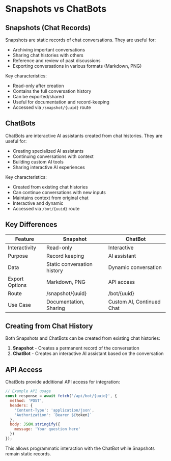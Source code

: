 # Snapshots vs ChatBots

## Snapshots (Chat Records)

Snapshots are static records of chat conversations. They are useful for:

- Archiving important conversations
- Sharing chat histories with others
- Reference and review of past discussions
- Exporting conversations in various formats (Markdown, PNG)

Key characteristics:
- Read-only after creation
- Contains the full conversation history
- Can be exported/shared
- Useful for documentation and record-keeping
- Accessed via `/snapshot/{uuid}` route

## ChatBots

ChatBots are interactive AI assistants created from chat histories. They are useful for:

- Creating specialized AI assistants
- Continuing conversations with context
- Building custom AI tools
- Sharing interactive AI experiences

Key characteristics:
- Created from existing chat histories
- Can continue conversations with new inputs
- Maintains context from original chat
- Interactive and dynamic
- Accessed via `/bot/{uuid}` route

## Key Differences

| Feature              | Snapshot                     | ChatBot                     |
|----------------------|------------------------------|-----------------------------|
| Interactivity        | Read-only                    | Interactive                 |
| Purpose              | Record keeping               | AI assistant                |
| Data                 | Static conversation history  | Dynamic conversation        |
| Export Options       | Markdown, PNG                | API access                  |
| Route                | /snapshot/{uuid}             | /bot/{uuid}                 |
| Use Case             | Documentation, Sharing       | Custom AI, Continued Chat   |

## Creating from Chat History

Both Snapshots and ChatBots can be created from existing chat histories:

1. **Snapshot** - Creates a permanent record of the conversation
2. **ChatBot** - Creates an interactive AI assistant based on the conversation

## API Access

ChatBots provide additional API access for integration:

```javascript
// Example API usage
const response = await fetch('/api/bot/{uuid}', {
  method: 'POST',
  headers: {
    'Content-Type': 'application/json',
    'Authorization': `Bearer ${token}`
  },
  body: JSON.stringify({
    message: 'Your question here'
  })
});
```

This allows programmatic interaction with the ChatBot while Snapshots remain static records.
